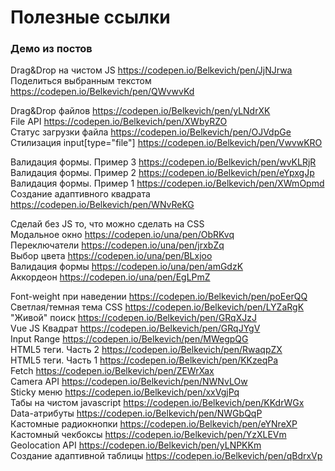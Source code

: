 # Полезные ссылки

### Демо из постов
Drag&Drop на чистом JS https://codepen.io/Belkevich/pen/JjNJrwa<br>
Поделиться выбранным текстом https://codepen.io/Belkevich/pen/QWvwvKd<br>

Drag&Drop файлов https://codepen.io/Belkevich/pen/yLNdrXK<br>
File API https://codepen.io/Belkevich/pen/XWbyRZO<br>
Статус загрузки файла https://codepen.io/Belkevich/pen/OJVdpGe<br>
Стилизация input[type="file"] https://codepen.io/Belkevich/pen/VwvwKRO<br>

Валидация формы. Пример 3 https://codepen.io/Belkevich/pen/wvKLRjR<br>
Валидация формы. Пример 2 https://codepen.io/Belkevich/pen/eYpxgJp<br>
Валидация формы. Пример 1 https://codepen.io/Belkevich/pen/XWmOpmd<br>
Создание адаптивного квадрата https://codepen.io/Belkevich/pen/WNvReKG<br>

Сделай без JS то, что можно сделать на CSS<br>
Модальное окно https://codepen.io/una/pen/ObRKvq<br>
Переключатели https://codepen.io/una/pen/jrxbZq<br>
Выбор цвета https://codepen.io/una/pen/BLxjoo<br>
Валидация формы https://codepen.io/una/pen/amGdzK<br>
Аккордеон https://codepen.io/una/pen/EgLPmZ<br>

Font-weight при наведении https://codepen.io/Belkevich/pen/poEerQQ<br>
Светлая/темная тема CSS https://codepen.io/Belkevich/pen/LYZaRgK<br>
"Живой" поиск https://codepen.io/Belkevich/pen/GRqXJzJ<br>
Vue JS Квадрат https://codepen.io/Belkevich/pen/GRqJYgV<br>
Input Range https://codepen.io/Belkevich/pen/MWegpQG<br>
HTML5 теги. Часть 2 https://codepen.io/Belkevich/pen/RwaqpZX<br>
HTML5 теги. Часть 1 https://codepen.io/Belkevich/pen/KKzeqPa<br>
Fetch https://codepen.io/Belkevich/pen/ZEWrXax<br>
Camera API https://codepen.io/Belkevich/pen/NWNvLOw<br>
Sticky меню https://codepen.io/Belkevich/pen/xxVgjPq<br>
Табы на чистом javascript https://codepen.io/Belkevich/pen/KKdrWGx<br>
Data-атрибуты https://codepen.io/Belkevich/pen/NWGbQqP<br>
Кастомные радиокнопки https://codepen.io/Belkevich/pen/eYNreXP<br>
Кастомный чекбоксы https://codepen.io/Belkevich/pen/YzXLEVm<br>
Geolocation API https://codepen.io/Belkevich/pen/yLNPKKm<br>
Создание адаптивной таблицы https://codepen.io/Belkevich/pen/qBdrxVp<br>
